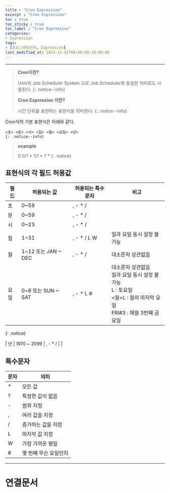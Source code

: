 ```yaml
---
title : "Cron Expression"
excerpt : "Cron Expression"
toc : true
toc_sticky : true
toc_label : "Cron Expression"
categories:
- Expression
tags:
- [프로그래밍언어, Expression]
last_modified_at: 2023-11-01T08:00:00-10:00:00
---
```

  
---
  
> **Cron이란?**  
>
> Unix의 Job Scheduler System 으로 Job Scheduler와 동일한 의미로도 사용된다. 
{: .notice--info}  

> **Cron Expression 이란?**  
>
> 시간 단위를 표현하는 표현식을 의미한다. 
{: .notice--info}  

 Cron식의 기본 표현식은 아래와 같다.
```
<초> <분> <시> <일> <월> <요일> <년> 
{: .notice--info}  
```

> **example**
>
>0 0/1 \* 1/1 \* ? \* 
{: .notice}  
  
## 표현식의 각 필드 허용값

| 필드  | 허용되는 값            | 허용되는 특수문자    | 비고                                                                                   |
| --- | ----------------- | ------------ | ------------------------------------------------------------------------------------ |
| 초   | 0~59              | , - \* /     |                                                                                      |
| 분   | 0~59              | , - \* /     |                                                                                      |
| 시   | 0~23              | , - \* /     |                                                                                      |
| 일   | 1~31              | , - \* / L W | 일과 요일 동시 설정 불가능                                                                      |
| 월   | 1~12 또는 JAN ~ DEC | , - \* /     | 대소문자 상관없음                                                                            |
| 요일  | 0~6 또는 SUN ~ SAT  | , - \* L \#  | 대소문자 상관없음<br> 일과 요일 동시 설정 불가능<br>L : 토요일<br>\<월\>L : 월의 마지막 요일<br>FRI#3 : 매월 3번째 금요일 |   
{: .notice}  
  
| 년   | 1970 ~ 2099       | , - \* /     |                                                                                      |
  
## 특수문자

|문자|의미|
|---|---|
|\*|모든 값|
|?|특정한 값이 없음|
|-|범위 지정|
|,|여러 값을 지정|
|/|증가하는 값을 지정|
|L|마지막 값 지정|
|W|가장 가까운 평일|
|\#|몇 번째 무슨 요일인지|

---
  
# 연결문서
